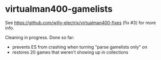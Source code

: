 # virtualman400-gamelists

See https://github.com/willy-electrix/virtualman400-fixes (fix #3) for more info.

Cleaning in progress. Done so far:

* prevents ES from crashing when turning "parse gamelists only" on
* restores 20 games that weren't showing up in collections
